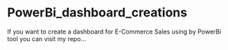 # PowerBi_dashboard_creations
If you want to create a dashboard for E-Commerce Sales using by PowerBi tool you can visit my repo...
